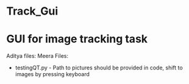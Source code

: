 # Track_Gui
# GUI for image tracking task

Aditya files:
Meera Files:
- testingQT.py - Path to pictures should be provided in code, shift to images by pressing keyboard
